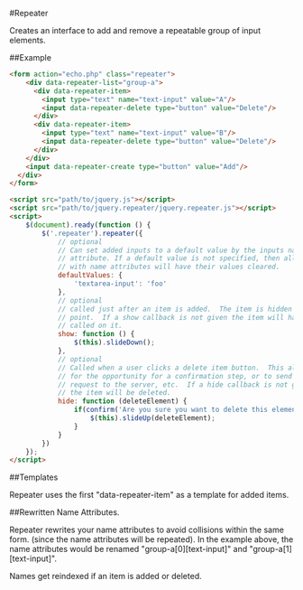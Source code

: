 #Repeater

Creates an interface to add and remove a repeatable group of input elements.

##Example

```html
<form action="echo.php" class="repeater">
    <div data-repeater-list="group-a">
      <div data-repeater-item>
        <input type="text" name="text-input" value="A"/>
        <input data-repeater-delete type="button" value="Delete"/>
      </div>
      <div data-repeater-item>
        <input type="text" name="text-input" value="B"/>
        <input data-repeater-delete type="button" value="Delete"/>
      </div>
    </div>
    <input data-repeater-create type="button" value="Add"/>
  </div>
</form>

<script src="path/to/jquery.js"></script>
<script src="path/to/jquery.repeater/jquery.repeater.js"></script>
<script>
	$(document).ready(function () {
		$('.repeater').repeater({
			// optional
			// Can set added inputs to a default value by the inputs name
			// attribute. If a default value is not specified, then all inputs
			// with name attributes will have their values cleared.
			defaultValues: {
                'textarea-input': 'foo'
            },
            // optional
            // called just after an item is added.  The item is hidden at this
            // point.  If a show callback is not given the item will have $(this).show()
            // called on it.
            show: function () {
                $(this).slideDown();
            },
            // optional
            // Called when a user clicks a delete item button.  This allows
            // for the opportunity for a confirmation step, or to send a delete
            // request to the server, etc.  If a hide callback is not given
            // the item will be deleted.
            hide: function (deleteElement) {
                if(confirm('Are you sure you want to delete this element?')) {
                    $(this).slideUp(deleteElement);
                }
            }
		})
	});
</script>

```
##Templates

Repeater uses the first "data-repeater-item" as a template for added items.

##Rewritten Name Attributes.

Repeater rewrites your name attributes to avoid collisions within the same form.
(since the name attributes will be repeated).  In the example above, the
name attributes would be renamed "group-a[0][text-input]" and "group-a[1][text-input]".

Names get reindexed if an item is added or deleted.